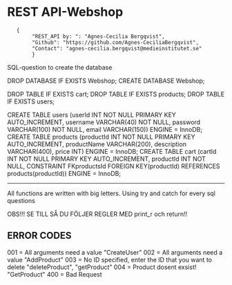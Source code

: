 # REST API-Webshop

       {
            "REST_API by: ": "Agnes-Cecilia Bergqvist",
            "Github": "https://github.com/Agnes-CeciliaBergqvist",
            "Contact": "agnes-cecilia.bergqvist@medieinstitutet.se"
            }


SQL-question to create the database 

DROP DATABASE IF EXISTS Webshop; 
CREATE DATABASE Webshop;

DROP TABLE IF EXISTS cart; 
DROP TABLE IF EXISTS products; 
DROP TABLE IF EXISTS users;

CREATE TABLE users (userId INT NOT NULL PRIMARY KEY AUTO_INCREMENT, username VARCHAR(40) NOT NULL, password VARCHAR(100) NOT NULL, email VARCHAR(150)) ENGINE = InnoDB; 
CREATE TABLE products (productId INT NOT NULL PRIMARY KEY AUTO_INCREMENT, productName VARCHAR(200), description VARCHAR(400), price INT) ENGINE = InnoDB; 
CREATE TABLE cart (cartId INT NOT NULL PRIMARY KEY AUTO_INCREMENT, productId INT NOT NULL,  CONSTRAINT FKproductsId FOREIGN KEY(productId) REFERENCES products(productId)) ENGINE = InnoDB; 


***********
All functions are written with big letters. 
Using try and catch for every sql questions 

OBS!!! SE TILL SÅ DU FÖLJER REGLER MED print_r och return!! 


ERROR CODES
------
001 = All arguments need a value "CreateUser" 
002 = All arguments need a value "AddProduct" 
003 = No ID specified, enter the ID that you want to delete "deleteProduct", "getProduct"
004 = Product dosent exsist! "GetProduct"
400 =  Bad Request



     
